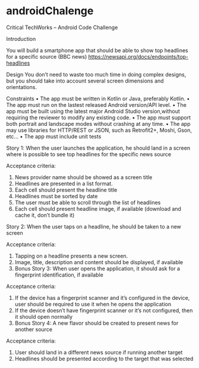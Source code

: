 # androidChalenge
Critical TechWorks – Android Code Challenge

Introduction

You will build a smartphone app that should be able to show top headlines for a specific source (BBC news)
https://newsapi.org/docs/endpoints/top-headlines

Design
You don’t need to waste too much time in doing complex designs, but you should take into account several screen dimensions and orientations.

Constraints
• The app must be written in Kotlin or Java, preferably Kotlin.
• The app must run on the lastest released Android version/API level.
• The app must be built using the latest major Android Studio version,without requiring the reviewer to modify any existing code.
• The app must support both portrait and landscape modes without crashing at any time.
• The app may use libraries for HTTP/REST or JSON, such as Retrofit2+, Moshi, Gson, etc...
• The app must include unit tests

Story 1: When the user launches the application, he should land in a screen where is possible to see top headlines for the specific news source

Acceptance criteria:
1. News provider name should be showed as a screen title
2. Headlines are presented in a list format.
3. Each cell should present the headline title
4. Headlines must be sorted by date
5. The user must be able to scroll through the list of headlines
6. Each cell should present headline image, if available (download and cache it, don’t bundle it)

Story 2: When the user taps on a headline, he should be taken to a new screen

Acceptance criteria:
1. Tapping on a headline presents a new screen.
2. Image, title, description and content should be displayed, if available
3. Bonus Story 3: When user opens the application, it should ask for a fingerprint identification, if available

Acceptance criteria:
1. If the device has a fingerprint scanner and it’s configured in the device, user should be required to use it when he opens the application
2. If the device doesn’t have fingerprint scanner or it’s not configured, then it should open normally
3. Bonus Story 4: A new flavor should be created to present news for another source

Acceptance criteria:
1. User should land in a different news source if running another target
2. Headlines should be presented according to the target that was selected
